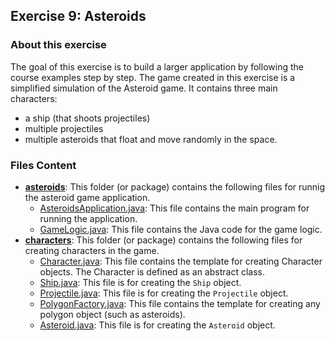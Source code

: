 ## Exercise 9: Asteroids

### About this exercise
The goal of this exercise is to build a larger application by following the course examples step by step. 
The game created in this exercise is a simplified simulation of the Asteroid game. 
It contains three main characters:
- a ship (that shoots projectiles)
- multiple projectiles 
- multiple asteroids that float and move randomly in the space.


### Files Content
* [**asteroids**](https://github.com/chanronnie/Java_Programming_MOOC_Helsinki/tree/main/Part%2014/3.%20Larger%20application-Asteroids/Part14_09.Asteroids/asteroids): This folder (or package) contains the following files for runnig the asteroid game application.
  * [AsteroidsApplication.java](https://github.com/chanronnie/Java_Programming_MOOC_Helsinki/blob/main/Part%2014/3.%20Larger%20application-Asteroids/Part14_09.Asteroids/asteroids/AsteroidsApplication.java): This file contains the main program for running the application.
  * [GameLogic.java](https://github.com/chanronnie/Java_Programming_MOOC_Helsinki/blob/main/Part%2014/3.%20Larger%20application-Asteroids/Part14_09.Asteroids/asteroids/GameLogic.java): This file contains the Java code for the game logic.
* [**characters**](https://github.com/chanronnie/Java_Programming_MOOC_Helsinki/tree/main/Part%2014/3.%20Larger%20application-Asteroids/Part14_09.Asteroids/characters): This folder (or package) contains the following files for creating characters in the game.
  * [Character.java](https://github.com/chanronnie/Java_Programming_MOOC_Helsinki/blob/main/Part%2014/3.%20Larger%20application-Asteroids/Part14_09.Asteroids/characters/Character.java): This file contains the template for creating Character objects. The Character is defined as an abstract class.
  * [Ship.java](https://github.com/chanronnie/Java_Programming_MOOC_Helsinki/blob/main/Part%2014/3.%20Larger%20application-Asteroids/Part14_09.Asteroids/characters/Ship.java): This file is for creating the `Ship` object.
  * [Projectile.java](https://github.com/chanronnie/Java_Programming_MOOC_Helsinki/blob/main/Part%2014/3.%20Larger%20application-Asteroids/Part14_09.Asteroids/characters/Projectile.java): This file is for creating the `Projectile` object.
  * [PolygonFactory.java](https://github.com/chanronnie/Java_Programming_MOOC_Helsinki/blob/main/Part%2014/3.%20Larger%20application-Asteroids/Part14_09.Asteroids/characters/PolygonFactory.java): This file contains the template for creating any polygon object (such as asteroids).
  * [Asteroid.java](https://github.com/chanronnie/Java_Programming_MOOC_Helsinki/blob/main/Part%2014/3.%20Larger%20application-Asteroids/Part14_09.Asteroids/characters/Asteroid.java): This file is for creating the `Asteroid` object.
  
